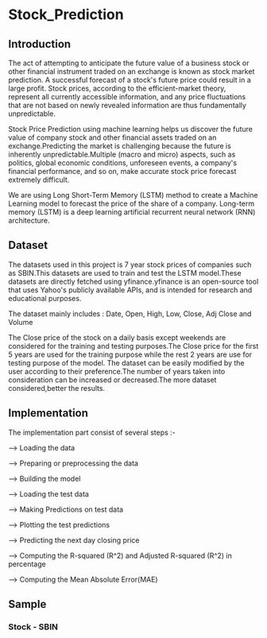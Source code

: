 # Stock_Prediction
## Introduction 
The act of attempting to anticipate the future value of a business stock or other financial instrument traded on an exchange is known as stock market prediction. A successful forecast of a stock's future price could result in a large profit. Stock prices, according to the efficient-market theory, represent all currently accessible information, and any price fluctuations that are not based on newly revealed information are thus fundamentally unpredictable.

Stock Price Prediction using machine learning helps us discover the future value of company stock and other financial assets traded on an exchange.Predicting the market is challenging because the future is inherently unpredictable.Multiple (macro and micro) aspects, such as politics, global economic conditions, unforeseen events, a company's financial performance, and so on, make accurate stock price forecast extremely difficult.

We are using Long Short-Term Memory (LSTM) method to create a Machine Learning model to forecast  the price of the share of a company. Long-term memory (LSTM) is a deep learning artificial recurrent neural network (RNN) architecture.

## Dataset
The datasets used in this project is 7 year stock prices of companies such as SBIN.This datasets are used to train and test the LSTM model.These datasets are directly fetched using yfinance.yfinance is an open-source tool that uses Yahoo's publicly available APIs, and is intended for research and educational purposes.

The dataset mainly includes : Date, Open, High, Low, Close, Adj Close and Volume

The Close price of the stock on a daily basis except weekends are considered for the training and testing purposes.The Close price for the first 5 years are used for the training purpose while the rest 2 years are use for testing purpose of the model.
The dataset can be easily modified by the user according to their preference.The number of years taken into consideration can be increased or decreased.The more dataset considered,better the results.

## Implementation
The implementation part consist of several steps :- 

--> Loading the data

--> Preparing or preprocessing the data

--> Building the model

--> Loading the test data

--> Making Predictions on test data

--> Plotting the test predictions

--> Predicting the next day closing price

--> Computing the R-squared (R^2) and Adjusted R-squared (R^2) in percentage

--> Computing the Mean Absolute Error(MAE)

## Sample
### Stock - SBIN

